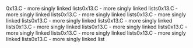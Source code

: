 0x13.C - more singly linked lists0x13.C - more singly linked lists0x13.C - more singly linked lists0x13.C - more singly linked lists0x13.C - more singly linked lists0x13.C - more singly linked lists0x13.C - more singly linked lists0x13.C - more singly linked lists0x13.C - more singly linked lists0x13.C - more singly linked lists0x13.C - more singly linked lists0x13.C - more singly linked lists0x13.C - more singly linked list
